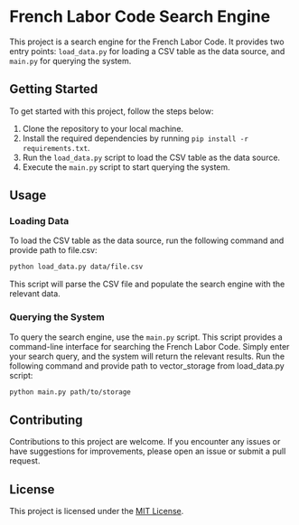 # French Labor Code Search Engine

This project is a search engine for the French Labor Code. It provides two entry points: `load_data.py` for loading a CSV table as the data source, and `main.py` for querying the system.

## Getting Started

To get started with this project, follow the steps below:

1. Clone the repository to your local machine.
2. Install the required dependencies by running `pip install -r requirements.txt`.
3. Run the `load_data.py` script to load the CSV table as the data source.
4. Execute the `main.py` script to start querying the system.

## Usage

### Loading Data

To load the CSV table as the data source, run the following command and provide path to file.csv:

```bash
python load_data.py data/file.csv
```

This script will parse the CSV file and populate the search engine with the relevant data.

### Querying the System

To query the search engine, use the `main.py` script. 
This script provides a command-line interface for searching the French Labor Code. Simply enter your search query, and the system will return the relevant results.
Run the following command and provide path to vector_storage from load_data.py script:

```bash
python main.py path/to/storage
```

## Contributing

Contributions to this project are welcome. If you encounter any issues or have suggestions for improvements, please open an issue or submit a pull request.

## License

This project is licensed under the [MIT License](LICENSE).

